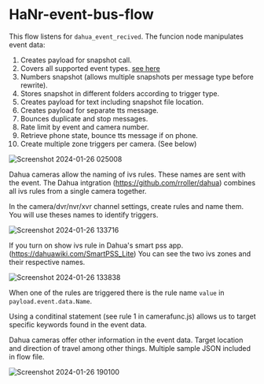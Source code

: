 # HaNr-event-bus-flow

This flow listens for `dahua_event_recived`. The funcion node manipulates event data:

1. Creates payload for snapshot call.
2. Covers all supported event types. [see here](https://github.com/rroller/dahua?tab=readme-ov-file#example-code-events)
3. Numbers snapshot (allows multiple snapshots per message type before rewrite).
4. Stores snapshot in different folders according to trigger type.
5. Creates payload for text including snapshot file location.
6. Creates payload for separate tts message.
7. Bounces duplicate and stop messages.
8. Rate limit by event and camera number.
9. Retrieve  phone state, bounce tts message if on phone.
10. Create multiple zone triggers per camera. (See below)

![Screenshot 2024-01-26 025008](https://github.com/Mikefila/HaNr-event-bus-flow/assets/74340408/985907b3-b5df-4988-80ed-6bd070e30632)

Dahua cameras allow the naming of ivs rules. These names are sent with the event. The Dahua intgration (https://github.com/rroller/dahua) combines all ivs rules from a single camera together. 

In the camera/dvr/nvr/xvr channel settings, create rules and name them. You will use theses names to identify triggers.

![Screenshot 2024-01-26 133716](https://github.com/Mikefila/HaNr-event-bus-flow/assets/74340408/375e07a0-7ea6-4e02-8cdc-3d0c82aef6df)


If you turn on show ivs rule in Dahua's smart pss app. (https://dahuawiki.com/SmartPSS_Lite) You can see the two ivs zones and their respective names.

![Screenshot 2024-01-26 133838](https://github.com/Mikefila/HaNr-event-bus-flow/assets/74340408/5a737624-4fb3-4f27-8c52-726521eb12b1)

When one of the rules are triggered there is the rule name `value` in `payload.event.data.Name`.

Using a conditinal statement (see rule 1 in camerafunc.js) allows us to target specific keywords found in the event data.

Dahua cameras offer other information in the event data. Target location and direction of travel among other things. Multiple sample JSON included in flow file.


![Screenshot 2024-01-26 190100](https://github.com/Mikefila/HaNr-event-bus-flow/assets/74340408/34e9947a-845f-42c6-9ff6-9af62be333d0)
